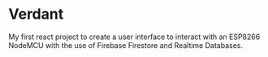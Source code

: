 # Verdant
My first react project to create a user interface to interact with an ESP8266 NodeMCU with the use of Firebase Firestore and Realtime Databases.
